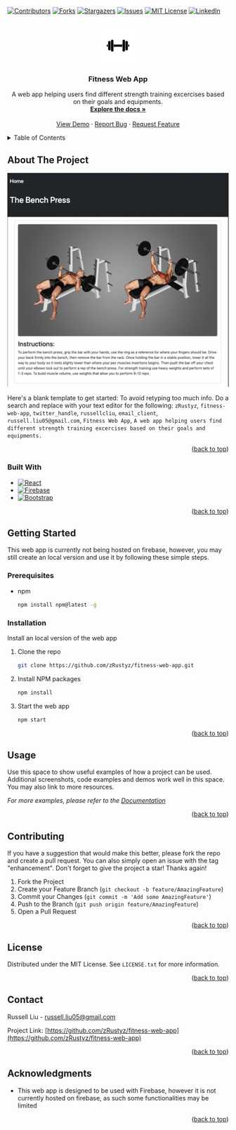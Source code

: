 <!-- Improved compatibility of back to top link: See: https://github.com/othneildrew/Best-README-Template/pull/73 -->
<a name="readme-top"></a>
<!--
*** Thanks for checking out the Best-README-Template. If you have a suggestion
*** that would make this better, please fork the repo and create a pull request
*** or simply open an issue with the tag "enhancement".
*** Don't forget to give the project a star!
*** Thanks again! Now go create something AMAZING! :D
-->



<!-- PROJECT SHIELDS -->
<!--
*** I'm using markdown "reference style" links for readability.
*** Reference links are enclosed in brackets [ ] instead of parentheses ( ).
*** See the bottom of this document for the declaration of the reference variables
*** for contributors-url, forks-url, etc. This is an optional, concise syntax you may use.
*** https://www.markdownguide.org/basic-syntax/#reference-style-links
-->
[![Contributors][contributors-shield]][contributors-url]
[![Forks][forks-shield]][forks-url]
[![Stargazers][stars-shield]][stars-url]
[![Issues][issues-shield]][issues-url]
[![MIT License][license-shield]][license-url]
[![LinkedIn][linkedin-shield]][linkedin-url]



<!-- PROJECT LOGO -->
<br />
<div align="center">
  <a href="https://github.com/zRustyz/fitness-web-app">
    <img src="img/logo.jpeg" alt="Logo" width="80" height="80">
  </a>

<h3 align="center">Fitness Web App</h3>

  <p align="center">
    A web app helping users find different strength training excercises based on their goals and equipments.
    <br />
    <a href="https://github.com/zRustyz/fitness-web-app"><strong>Explore the docs »</strong></a>
    <br />
    <br />
    <a href="https://github.com/zRustyz/fitness-web-app">View Demo</a>
    ·
    <a href="https://github.com/zRustyz/fitness-web-app/issues">Report Bug</a>
    ·
    <a href="https://github.com/zRustyz/fitness-web-app/issues">Request Feature</a>
  </p>
</div>



<!-- TABLE OF CONTENTS -->
<details>
  <summary>Table of Contents</summary>
  <ol>
    <li>
      <a href="#about-the-project">About The Project</a>
      <ul>
        <li><a href="#built-with">Built With</a></li>
      </ul>
    </li>
    <li>
      <a href="#getting-started">Getting Started</a>
      <ul>
        <li><a href="#prerequisites">Prerequisites</a></li>
        <li><a href="#installation">Installation</a></li>
      </ul>
    </li>
    <li><a href="#usage">Usage</a></li>
    <li><a href="#roadmap">Roadmap</a></li>
    <li><a href="#contributing">Contributing</a></li>
    <li><a href="#license">License</a></li>
    <li><a href="#contact">Contact</a></li>
    <li><a href="#acknowledgments">Acknowledgments</a></li>
  </ol>
</details>



<!-- ABOUT THE PROJECT -->
## About The Project

![excercise page](img/ExcercisePage.png)

Here's a blank template to get started: To avoid retyping too much info. Do a search and replace with your text editor for the following: `zRustyz`, `fitness-web-app`, `twitter_handle`, `russellcliu`, `email_client`, `russell.liu05@gmail.com`, `Fitness Web App`, `A web app helping users find different strength training excercises based on their goals and equipments.`

<p align="right">(<a href="#readme-top">back to top</a>)</p>



### Built With

* [![React][React.js]][React-url]
* [![Firebase][Firebase.com]][Firebase-url]
* [![Bootstrap][Bootstrap.com]][Bootstrap-url]


<p align="right">(<a href="#readme-top">back to top</a>)</p>



<!-- GETTING STARTED -->
## Getting Started

This web app is currently not being hosted on firebase, however, you may still create an local version and use it by following these simple steps.

### Prerequisites

* npm
  ```sh
  npm install npm@latest -g
  ```

### Installation

Install an local version of the web app
1. Clone the repo
   ```sh
   git clone https://github.com/zRustyz/fitness-web-app.git
   ```
2. Install NPM packages
   ```sh
   npm install
   ```
4. Start the web app
   ```sh
   npm start
   ```

<p align="right">(<a href="#readme-top">back to top</a>)</p>



<!-- USAGE EXAMPLES -->
## Usage

Use this space to show useful examples of how a project can be used. Additional screenshots, code examples and demos work well in this space. You may also link to more resources.

_For more examples, please refer to the [Documentation](https://example.com)_

<p align="right">(<a href="#readme-top">back to top</a>)</p>


<!-- CONTRIBUTING -->
## Contributing

If you have a suggestion that would make this better, please fork the repo and create a pull request. You can also simply open an issue with the tag "enhancement".
Don't forget to give the project a star! Thanks again!

1. Fork the Project
2. Create your Feature Branch (`git checkout -b feature/AmazingFeature`)
3. Commit your Changes (`git commit -m 'Add some AmazingFeature'`)
4. Push to the Branch (`git push origin feature/AmazingFeature`)
5. Open a Pull Request

<p align="right">(<a href="#readme-top">back to top</a>)</p>



<!-- LICENSE -->
## License

Distributed under the MIT License. See `LICENSE.txt` for more information.

<p align="right">(<a href="#readme-top">back to top</a>)</p>



<!-- CONTACT -->
## Contact

Russell Liu - russell.liu05@gmail.com

Project Link: [https://github.com/zRustyz/fitness-web-app](https://github.com/zRustyz/fitness-web-app)

<p align="right">(<a href="#readme-top">back to top</a>)</p>



<!-- ACKNOWLEDGMENTS -->
## Acknowledgments

* This web app is designed to be used with Firebase, however it is not currently hosted on firebase, as such some functionalities may be limited


<p align="right">(<a href="#readme-top">back to top</a>)</p>



<!-- MARKDOWN LINKS & IMAGES -->
<!-- https://www.markdownguide.org/basic-syntax/#reference-style-links -->
[contributors-shield]: https://img.shields.io/github/contributors/zRustyz/fitness-web-app.svg?style=for-the-badge
[contributors-url]: https://github.com/zRustyz/fitness-web-app/graphs/contributors
[forks-shield]: https://img.shields.io/github/forks/zRustyz/fitness-web-app.svg?style=for-the-badge
[forks-url]: https://github.com/zRustyz/fitness-web-app/network/members
[stars-shield]: https://img.shields.io/github/stars/zRustyz/fitness-web-app.svg?style=for-the-badge
[stars-url]: https://github.com/zRustyz/fitness-web-app/stargazers
[issues-shield]: https://img.shields.io/github/issues/zRustyz/fitness-web-app.svg?style=for-the-badge
[issues-url]: https://github.com/zRustyz/fitness-web-app/issues
[license-shield]: https://img.shields.io/github/license/zRustyz/fitness-web-app.svg?style=for-the-badge
[license-url]: https://github.com/zRustyz/fitness-web-app/blob/master/LICENSE.txt
[linkedin-shield]: https://img.shields.io/badge/-LinkedIn-black.svg?style=for-the-badge&logo=linkedin&colorB=555
[linkedin-url]: https://linkedin.com/in/russellcliu
[product-screenshot]: images/screenshot.png
[Next.js]: https://img.shields.io/badge/next.js-000000?style=for-the-badge&logo=nextdotjs&logoColor=white
[Next-url]: https://nextjs.org/
[React.js]: https://img.shields.io/badge/React-20232A?style=for-the-badge&logo=react&logoColor=61DAFB
[React-url]: https://reactjs.org/
[Vue.js]: https://img.shields.io/badge/Vue.js-35495E?style=for-the-badge&logo=vuedotjs&logoColor=4FC08D
[Vue-url]: https://vuejs.org/
[Angular.io]: https://img.shields.io/badge/Angular-DD0031?style=for-the-badge&logo=angular&logoColor=white
[Angular-url]: https://angular.io/
[Svelte.dev]: https://img.shields.io/badge/Svelte-4A4A55?style=for-the-badge&logo=svelte&logoColor=FF3E00
[Svelte-url]: https://svelte.dev/
[Laravel.com]: https://img.shields.io/badge/Laravel-FF2D20?style=for-the-badge&logo=laravel&logoColor=white
[Laravel-url]: https://laravel.com
[Bootstrap.com]: https://img.shields.io/badge/Bootstrap-563D7C?style=for-the-badge&logo=bootstrap&logoColor=white
[Bootstrap-url]: https://getbootstrap.com
[JQuery.com]: https://img.shields.io/badge/jQuery-0769AD?style=for-the-badge&logo=jquery&logoColor=white
[JQuery-url]: https://jquery.com
[Firebase.com]: https://img.shields.io/badge/FireBase-4A4A55?style=for-the-badge&logo=firebase&logoColor=FFCA28
[Firebase-url]: https://firebase.google.com
